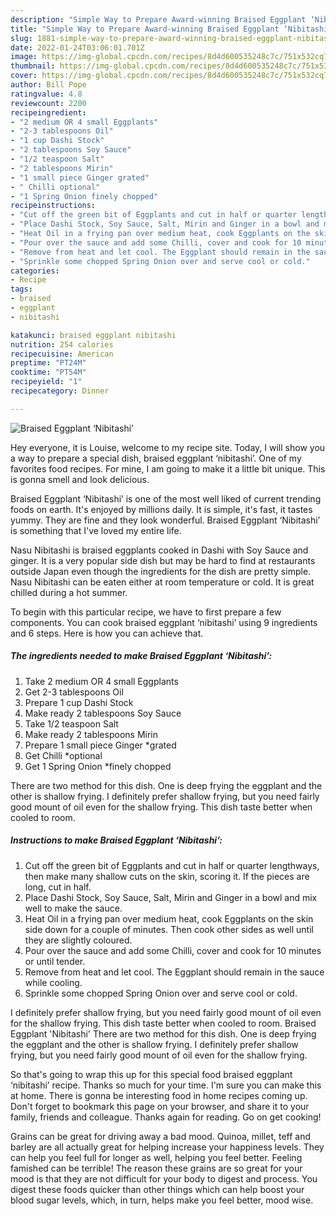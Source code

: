 ```yaml
---
description: "Simple Way to Prepare Award-winning Braised Eggplant ‘Nibitashi’"
title: "Simple Way to Prepare Award-winning Braised Eggplant ‘Nibitashi’"
slug: 1881-simple-way-to-prepare-award-winning-braised-eggplant-nibitashi
date: 2022-01-24T03:06:01.701Z
image: https://img-global.cpcdn.com/recipes/8d4d600535248c7c/751x532cq70/braised-eggplant-nibitashi-recipe-main-photo.jpg
thumbnail: https://img-global.cpcdn.com/recipes/8d4d600535248c7c/751x532cq70/braised-eggplant-nibitashi-recipe-main-photo.jpg
cover: https://img-global.cpcdn.com/recipes/8d4d600535248c7c/751x532cq70/braised-eggplant-nibitashi-recipe-main-photo.jpg
author: Bill Pope
ratingvalue: 4.8
reviewcount: 2200
recipeingredient:
- "2 medium OR 4 small Eggplants"
- "2-3 tablespoons Oil"
- "1 cup Dashi Stock"
- "2 tablespoons Soy Sauce"
- "1/2 teaspoon Salt"
- "2 tablespoons Mirin"
- "1 small piece Ginger grated"
- " Chilli optional"
- "1 Spring Onion finely chopped"
recipeinstructions:
- "Cut off the green bit of Eggplants and cut in half or quarter lengthways, then make many shallow cuts on the skin, scoring it. If the pieces are long, cut in half."
- "Place Dashi Stock, Soy Sauce, Salt, Mirin and Ginger in a bowl and mix well to make the sauce."
- "Heat Oil in a frying pan over medium heat, cook Eggplants on the skin side down for a couple of minutes. Then cook other sides as well until they are slightly coloured."
- "Pour over the sauce and add some Chilli, cover and cook for 10 minutes or until tender."
- "Remove from heat and let cool. The Eggplant should remain in the sauce while cooling."
- "Sprinkle some chopped Spring Onion over and serve cool or cold."
categories:
- Recipe
tags:
- braised
- eggplant
- nibitashi

katakunci: braised eggplant nibitashi 
nutrition: 254 calories
recipecuisine: American
preptime: "PT24M"
cooktime: "PT54M"
recipeyield: "1"
recipecategory: Dinner

---
```



![Braised Eggplant ‘Nibitashi’](https://img-global.cpcdn.com/recipes/8d4d600535248c7c/751x532cq70/braised-eggplant-nibitashi-recipe-main-photo.jpg)

Hey everyone, it is Louise, welcome to my recipe site. Today, I will show you a way to prepare a special dish, braised eggplant ‘nibitashi’. One of my favorites food recipes. For mine, I am going to make it a little bit unique. This is gonna smell and look delicious.

Braised Eggplant ‘Nibitashi’ is one of the most well liked of current trending foods on earth. It's enjoyed by millions daily. It is simple, it's fast, it tastes yummy. They are fine and they look wonderful. Braised Eggplant ‘Nibitashi’ is something that I've loved my entire life.

Nasu Nibitashi is braised eggplants cooked in Dashi with Soy Sauce and ginger. It is a very popular side dish but may be hard to find at restaurants outside Japan even though the ingredients for the dish are pretty simple. Nasu Nibitashi can be eaten either at room temperature or cold. It is great chilled during a hot summer.


To begin with this particular recipe, we have to first prepare a few components. You can cook braised eggplant ‘nibitashi’ using 9 ingredients and 6 steps. Here is how you can achieve that.

<!--inarticleads1-->

##### The ingredients needed to make Braised Eggplant ‘Nibitashi’:

1. Take 2 medium OR 4 small Eggplants
1. Get 2-3 tablespoons Oil
1. Prepare 1 cup Dashi Stock
1. Make ready 2 tablespoons Soy Sauce
1. Take 1/2 teaspoon Salt
1. Make ready 2 tablespoons Mirin
1. Prepare 1 small piece Ginger *grated
1. Get  Chilli *optional
1. Get 1 Spring Onion *finely chopped


There are two method for this dish. One is deep frying the eggplant and the other is shallow frying. I definitely prefer shallow frying, but you need fairly good mount of oil even for the shallow frying. This dish taste better when cooled to room. 

<!--inarticleads2-->

##### Instructions to make Braised Eggplant ‘Nibitashi’:

1. Cut off the green bit of Eggplants and cut in half or quarter lengthways, then make many shallow cuts on the skin, scoring it. If the pieces are long, cut in half.
1. Place Dashi Stock, Soy Sauce, Salt, Mirin and Ginger in a bowl and mix well to make the sauce.
1. Heat Oil in a frying pan over medium heat, cook Eggplants on the skin side down for a couple of minutes. Then cook other sides as well until they are slightly coloured.
1. Pour over the sauce and add some Chilli, cover and cook for 10 minutes or until tender.
1. Remove from heat and let cool. The Eggplant should remain in the sauce while cooling.
1. Sprinkle some chopped Spring Onion over and serve cool or cold.


I definitely prefer shallow frying, but you need fairly good mount of oil even for the shallow frying. This dish taste better when cooled to room. Braised Eggplant &#39;Nibitashi&#39; There are two method for this dish. One is deep frying the eggplant and the other is shallow frying. I definitely prefer shallow frying, but you need fairly good mount of oil even for the shallow frying. 

So that's going to wrap this up for this special food braised eggplant ‘nibitashi’ recipe. Thanks so much for your time. I'm sure you can make this at home. There is gonna be interesting food in home recipes coming up. Don't forget to bookmark this page on your browser, and share it to your family, friends and colleague. Thanks again for reading. Go on get cooking!

Grains can be great for driving away a bad mood. Quinoa, millet, teff and barley are all actually great for helping increase your happiness levels. They can help you feel full for longer as well, helping you feel better. Feeling famished can be terrible! The reason these grains are so great for your mood is that they are not difficult for your body to digest and process. You digest these foods quicker than other things which can help boost your blood sugar levels, which, in turn, helps make you feel better, mood wise.
